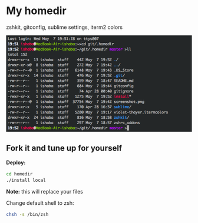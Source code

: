 My homedir
======
zshkit, gitconfig, sublime settings, iterm2 colors

![alt text](https://raw.githubusercontent.com/ishaba/homedir/master/screenshot.png "screenshot")

Fork it and tune up for yourself
------

**Deploy:**
```bash
cd homedir
./install local
```
**Note:** this will replace your files

Change default shell to zsh:

```bash
chsh -s /bin/zsh
```
